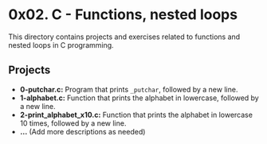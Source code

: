 # 0x02. C - Functions, nested loops

This directory contains projects and exercises related to functions and nested loops in C programming.

## Projects
- **0-putchar.c:** Program that prints `_putchar`, followed by a new line.
- **1-alphabet.c:** Function that prints the alphabet in lowercase, followed by a new line.
- **2-print_alphabet_x10.c:** Function that prints the alphabet in lowercase 10 times, followed by a new line.
- **...** (Add more descriptions as needed)
